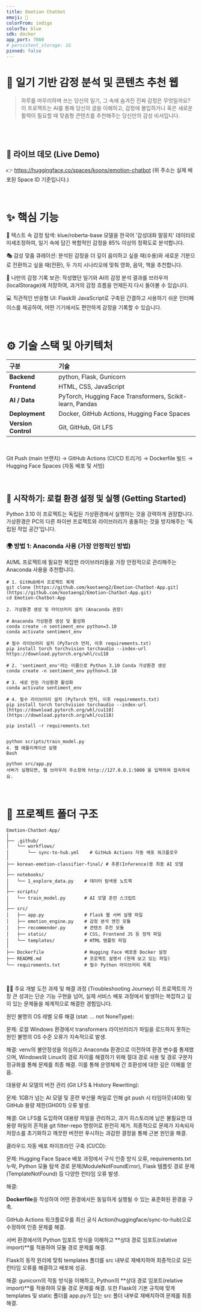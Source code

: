 ```yaml
---
title: Emotion Chatbot
emoji: 🤗
colorFrom: indigo
colorTo: blue
sdk: docker
app_port: 7860
# persistent_storage: 1G 
pinned: false
---
```



# 🤖 일기 기반 감정 분석 및 콘텐츠 추천 웹
> 하루를 마무리하며 쓰는 당신의 일기, 그 속에 숨겨진 진짜 감정은 무엇일까요?
> 이 프로젝트는 AI를 통해 당신의 글을 이해하고, 감정에 몰입하거나 혹은 새로운 활력이 필요할 때 맞춤형 콘텐츠를 추천해주는 당신만의 감성 비서입니다.


<br>

<br>

## 🚀 라이브 데모 (Live Demo)
👉 https://huggingface.co/spaces/koons/emotion-chatbot
(위 주소는 실제 배포된 Space ID 기준입니다.)

<br>

# ✨ 핵심 기능
🤖 텍스트 속 감정 탐색: klue/roberta-base 모델을 한국어 '감성대화 말뭉치' 데이터로 미세조정하여, 일기 속에 담긴 복합적인 감정을 85% 이상의 정확도로 분석합니다.


🎭 감성 맞춤 큐레이션: 분석된 감정을 더 깊이 음미하고 싶을 때(수용)와 새로운 기분으로 전환하고 싶을 때(전환), 두 가지 시나리오에 맞춰 영화, 음악, 책을 추천합니다.

📔 나만의 감정 기록 보관: 작성했던 일기와 AI의 감정 분석 결과를 브라우저(localStorage)에 저장하여, 과거의 감정 흐름을 언제든지 다시 돌아볼 수 있습니다.

💻 직관적인 반응형 UI: Flask와 JavaScript로 구축된 간결하고 사용하기 쉬운 인터페이스를 제공하여, 어떤 기기에서도 편안하게 감정을 기록할 수 있습니다.

<br>

# ⚙️ 기술 스택 및 아키텍처
| 구분 | 기술 |
| :--- | :--- |
| **Backend** | python, Flask, Gunicorn |
| **Frontend**| HTML, CSS, JavaScript |
| **AI / Data**| PyTorch, Hugging Face Transformers, Scikit-learn, Pandas |
| **Deployment**| Docker, GitHub Actions, Hugging Face Spaces |
| **Version Control**| Git, GitHub, Git LFS |



<br>


Git Push (main 브랜치) → GitHub Actions (CI/CD 트리거) → Dockerfile 빌드 → Hugging Face Spaces (자동 배포 및 서빙)

<br>

## 🚀 시작하기: 로컬 환경 설정 및 실행 (Getting Started)

Python 3.10
이 프로젝트는 독립된 가상환경에서 실행하는 것을 강력하게 권장합니다. 가상환경은 PC의 다른 파이썬 프로젝트와 라이브러리가 충돌하는 것을 방지해주는 '독립된 작업 공간'입니다.

### 🌍 방법 1: Anaconda 사용 (가장 안정적인 방법)

AI/ML 프로젝트에 필요한 복잡한 라이브러리들을 가장 안정적으로 관리해주는 Anaconda 사용을 추천합니다.

```
# 1. GitHub에서 프로젝트 복제
git clone [https://github.com/kootaeng2/Emotion-Chatbot-App.git](https://github.com/kootaeng2/Emotion-Chatbot-App.git)
cd Emotion-Chatbot-App

2. 가상환경 생성 및 라이브러리 설치 (Anaconda 권장)

# Anaconda 가상환경 생성 및 활성화
conda create -n sentiment_env python=3.10
conda activate sentiment_env

# 필수 라이브러리 설치 (PyTorch 먼저, 이후 requirements.txt)
pip install torch torchvision torchaudio --index-url https://download.pytorch.org/whl/cu118

# 2. 'sentiment_env'라는 이름으로 Python 3.10 Conda 가상환경 생성
conda create -n sentiment_env python=3.10

# 3. 새로 만든 가상환경 활성화
conda activate sentiment_env

# 4. 필수 라이브러리 설치 (PyTorch 먼저, 이후 requirements.txt)
pip install torch torchvision torchaudio --index-url [https://download.pytorch.org/whl/cu118](https://download.pytorch.org/whl/cu118)

pip install -r requirements.txt


python scripts/train_model.py
4. 웹 애플리케이션 실행
Bash

python src/app.py
서버가 실행되면, 웹 브라우저 주소창에 http://127.0.0.1:5000 을 입력하여 접속하세요.
```
<br>

# 📂 프로젝트 폴더 구조
```
Emotion-Chatbot-App/
│
├── .github/
│   └── workflows/
│       └── sync-to-hub.yml    # GitHub Actions 자동 배포 워크플로우
│
├── korean-emotion-classifier-final/ # 추론(Inference)용 최종 AI 모델
│
├── notebooks/
│   └── 1_explore_data.py    # 데이터 탐색용 노트북
│
├── scripts/
│   └── train_model.py       # AI 모델 훈련 스크립트
│
├── src/
│   ├── app.py               # Flask 웹 서버 실행 파일
│   ├── emotion_engine.py    # 감정 분석 엔진 모듈
│   ├── recommender.py       # 콘텐츠 추천 모듈
│   ├── static/              # CSS, Frontend JS 등 정적 파일
│   └── templates/           # HTML 템플릿 파일
│
├── Dockerfile               # Hugging Face 배포용 Docker 설정
├── README.md                # 프로젝트 설명서 (현재 보고 있는 파일)
└── requirements.txt         # 필수 Python 라이브러리 목록
```

<br>

🧗‍♂️ 주요 개발 도전 과제 및 해결 과정 (Troubleshooting Journey)
이 프로젝트의 가장 큰 성과는 단순 기능 구현을 넘어, 실제 서비스 배포 과정에서 발생하는 복잡하고 깊이 있는 문제들을 체계적으로 해결한 경험입니다.

원인 불명의 OS 레벨 오류 해결 (stat: ... not NoneType):

문제: 로컬 Windows 환경에서 transformers 라이브러리가 파일을 로드하지 못하는 원인 불명의 OS 수준 오류가 지속적으로 발생.

해결: venv의 불안정성을 의심하고 Anaconda 환경으로 이전하여 환경 변수를 통제했으며, Windows와 Linux의 경로 차이를 해결하기 위해 절대 경로 사용 및 경로 구분자 정규화를 통해 문제를 최종 해결. 이를 통해 운영체제 간 호환성에 대한 깊은 이해를 얻음.

대용량 AI 모델의 버전 관리 (Git LFS & History Rewriting):

문제: 1GB가 넘는 AI 모델 및 훈련 부산물 파일로 인해 git push 시 타임아웃(408) 및 GitHub 용량 제한(GH001) 오류 발생.

해결: Git LFS를 도입하여 대용량 파일을 관리하고, 과거 히스토리에 남은 불필요한 대용량 파일의 흔적을 git filter-repo 명령어로 완전히 제거. 최종적으로 문제가 지속되자 저장소를 초기화하고 깨끗한 버전만 푸시하는 과감한 결정을 통해 근본 원인을 해결.

클라우드 자동 배포 파이프라인 구축 (CI/CD):

문제: Hugging Face Space 배포 과정에서 구식 인증 방식 오류, requirements.txt 누락, Python 모듈 탐색 경로 문제(ModuleNotFoundError), Flask 템플릿 경로 문제(TemplateNotFound) 등 다양한 런타임 오류 발생.

해결:

**Dockerfile**을 작성하여 어떤 환경에서든 동일하게 실행될 수 있는 표준화된 환경을 구축.

GitHub Actions 워크플로우를 최신 공식 Action(huggingface/sync-to-hub)으로 수정하여 인증 문제를 해결.

서버 환경에서의 Python 임포트 방식을 이해하고 **상대 경로 임포트(relative import)**를 적용하여 모듈 경로 문제를 해결.

Flask의 동작 원리에 맞춰 templates 폴더를 src 내부로 재배치하여 최종적으로 모든 런타임 오류를 해결하고 배포에 성공.

해결: gunicorn의 작동 방식을 이해하고, Python의 **상대 경로 임포트(relative import)**를 적용하여 모듈 경로 문제를 해결. 또한 Flask의 기본 규칙에 맞게 templates 및 static 폴더를 app.py가 있는 src 폴더 내부로 재배치하여 문제를 최종 해결.

